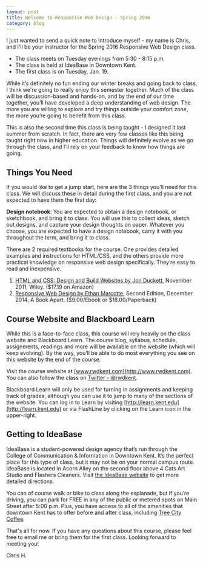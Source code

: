 ```yaml
---
layout: post
title: Welcome to Responsive Web Design - Spring 2016
category: blog
---
```

I just wanted to send a quick note to introduce myself - my name is Chris, and I'll be your instructor for the Spring 2016 Responsive Web Design class.

* The class meets on Tuesday evenings from 5:30 - 8:15 p.m.
* The class is held at IdeaBase in Downtown Kent.
* The first class is on Tuesday, Jan. 19.

While it’s definitely no fun ending our winter breaks and going back to class, I think we're going to really enjoy this semester together.  Much of the class will be discussion-based and hands-on, and by the end of our time together, you’ll have developed a deep understanding of web design.  The more you are willing to explore and try things outside your comfort zone, the more you’re going to benefit from this class.

This is also the second time this class is being taught - I designed it last summer from scratch.  In fact, there are very few classes like this being taught right now in higher education.  Things will definitely evolve as we go through the class, and I’ll rely on your feedback to know how things are going.

## Things You Need

If you would like to get a jump start, here are the 3 things you'll need for this class.  We will discuss these in detail during the first class, and you are not expected to have them the first day:

**Design notebook**: You are expected to obtain a design notebook, or sketchbook, and bring it to class. You will use this to collect ideas, sketch out designs, and capture your design thoughts on paper. Whatever you choose, you are expected to have a design notebook, carry it with you throughout the term, and bring it to class.

There are 2 required textbooks for the course. One provides detailed examples and instructions for HTML/CSS, and the others provide more practical knowledge on responsive web design specifically.  They’re easy to read and inexpensive.

1. [HTML and CSS: Design and Build Websites by Jon Duckett](http://www.amazon.com/HTML-CSS-Design-Build-Websites/dp/1118008189), November 2011, Wiley. ($17.19 on Amazon)
2. [Responsive Web Design by Ethan Marcotte](http://abookapart.com/products/responsive-web-design), Second Edition, December 2014, A Book Apart. ($9.00/Ebook or $18.00/Paperback)

## Course Website and Blackboard Learn

While this is a face-to-face class, this course will rely heavily on the class website and Blackboard Learn.  The course blog, syllabus, schedule, assignments, readings and more will be available on the website (which will keep evolving).  By the way, you’ll be able to do most everything you see on this website by the end of the course. 

Visit the course website at [www.rwdkent.com](http://www.rwdkent.com).  You can also follow the class on [Twitter - @rwdkent](http://www.twitter.com/rwdkent).

Blackboard Learn will only be used for turning in assignments and keeping track of grades, although you can use it to jump to many of the sections of the website.  You can log in to Learn by visiting [http://learn.kent.edu](http://learn.kent.edu) or via FlashLine by clicking on the Learn icon in the upper-right. 

## Getting to IdeaBase

IdeaBase is a student-powered design agency that’s run through the College of Communication & Information in Downtown Kent.  It’s the perfect place for this type of class, but it may not be on your normal campus route.  IdeaBase is located in Acorn Alley on the second floor above 4 Cats Art Studio and Flashers Cleaners.  Visit [the IdeaBase website](http://ideabasekent.com/contact-us) to get more detailed directions.  

You can of course walk or bike to class along the esplanade, but if you’re driving, you can park for FREE in any of the public or metered spots on Main Street after 5:00 p.m.  Plus, you have access to all of the amenities that downtown Kent has to offer before and after class, including [Tree City Coffee](http://www.rootedinkent.com).

That's all for now.  If you have any questions about this course, please feel free to email me or bring them for the first class.  Looking forward to meeting you!

Chris H.
